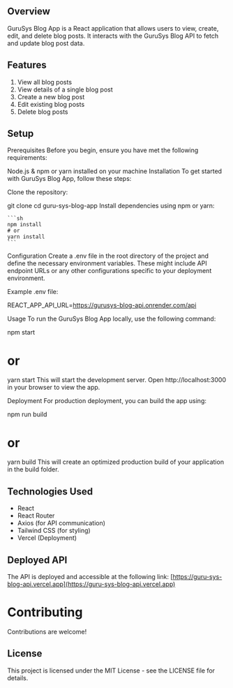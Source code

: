 ## Overview
GuruSys Blog App is a React application that allows users to view, create, edit, and delete blog posts. It interacts with the GuruSys Blog API to fetch and update blog post data.

## Features
1. View all blog posts
2. View details of a single blog post
3. Create a new blog post
4. Edit existing blog posts
5. Delete blog posts


## Setup
Prerequisites
Before you begin, ensure you have met the following requirements:

Node.js & npm or yarn installed on your machine
Installation
To get started with GuruSys Blog App, follow these steps:

Clone the repository:


git clone <repository-url>
cd guru-sys-blog-app
Install dependencies using npm or yarn:

    ```sh
    npm install
    # or
    yarn install
    ```

Configuration
Create a .env file in the root directory of the project and define the necessary environment variables. These might include API endpoint URLs or any other configurations specific to your deployment environment.

Example .env file:

REACT_APP_API_URL=https://gurusys-blog-api.onrender.com/api


Usage
To run the GuruSys Blog App locally, use the following command:


npm start
# or
yarn start
This will start the development server. Open http://localhost:3000 in your browser to view the app.

Deployment
For production deployment, you can build the app using:


npm run build
# or
yarn build
This will create an optimized production build of your application in the build folder.


## Technologies Used
- React
- React Router
- Axios (for API communication)
- Tailwind CSS (for styling)
- Vercel (Deployment)


## Deployed API
The API is deployed and accessible at the following link:
[https://guru-sys-blog-api.vercel.app](https://guru-sys-blog-api.vercel.app)


# Contributing
Contributions are welcome! 

## License
This project is licensed under the MIT License - see the LICENSE file for details.